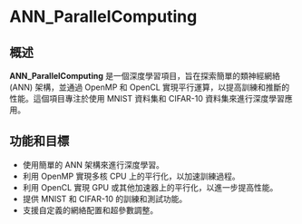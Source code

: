 # ANN_ParallelComputing

## 概述

**ANN_ParallelComputing** 是一個深度學習項目，旨在探索簡單的類神經網絡 (ANN) 架構，並通過 OpenMP 和 OpenCL 實現平行運算，以提高訓練和推斷的性能。這個項目專注於使用 MNIST 資料集和 CIFAR-10 資料集來進行深度學習應用。

## 功能和目標

- 使用簡單的 ANN 架構來進行深度學習。
- 利用 OpenMP 實現多核 CPU 上的平行化，以加速訓練過程。
- 利用 OpenCL 實現 GPU 或其他加速器上的平行化，以進一步提高性能。
- 提供 MNIST 和 CIFAR-10 的訓練和測試功能。
- 支援自定義的網絡配置和超參數調整。
